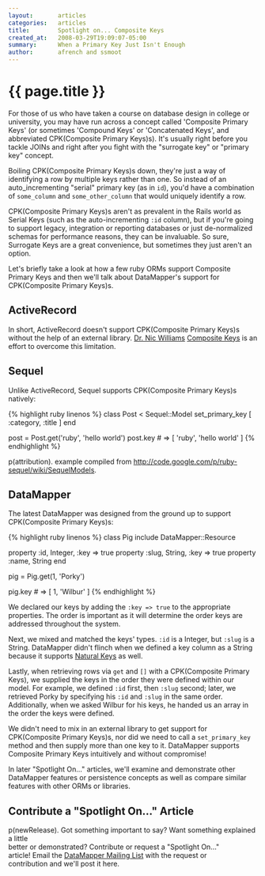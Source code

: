 ```yaml
---
layout:       articles
categories:   articles
title:        Spotlight on... Composite Keys
created_at:   2008-03-29T19:09:07-05:00
summary:      When a Primary Key Just Isn't Enough
author:       afrench and ssmoot
---
```


{{ page.title }}
================

For those of us who have taken a course on database design in college or
university, you may have run across a concept called 'Composite Primary Keys'
(or sometimes 'Compound Keys' or 'Concatenated Keys', and abbreviated
CPK(Composite Primary Keys)s). It's usually right before you tackle JOINs and
right after you fight with the "surrogate key" or "primary key" concept.

Boiling CPK(Composite Primary Keys)s down, they're just a way of identifying a
row by multiple keys rather than one. So instead of an auto_incrementing
"serial" primary key (as in `id`), you'd have a combination of `some_column` and
`some_other_column` that would uniquely identify a row.

CPK(Composite Primary Keys)s aren't as prevalent in the Rails world as Serial
Keys (such as the auto-incrementing `:id` column), but if you're going to
support legacy, integration or reporting databases or just de-normalized schemas
for performance reasons, they can be invaluable. So sure, Surrogate Keys are a
great convenience, but sometimes they just aren't an option.

Let's briefly take a look at how a few ruby ORMs support Composite Primary Keys
and then we'll talk about DataMapper's support for CPK(Composite Primary Keys)s.

ActiveRecord
------------

In short, ActiveRecord doesn't support CPK(Composite Primary Keys)s without the
help of an external library. [Dr. Nic Williams](http://drnicwilliams.com/about/)
[Composite Keys](http://compositekeys.rubyforge.org/) is an effort to overcome
this limitation.

Sequel
------

Unlike ActiveRecord, Sequel supports CPK(Composite Primary Keys)s natively:

{% highlight ruby linenos %}
class Post < Sequel::Model
  set_primary_key [ :category, :title ]
end

post = Post.get('ruby', 'hello world')
post.key # => [ 'ruby', 'hello world' ]
{% endhighlight %}

p(attribution). example compiled from <http://code.google.com/p/ruby-sequel/wiki/SequelModels>.

DataMapper
----------

The latest DataMapper was designed from the ground up to support CPK(Composite Primary Keys)s:

{% highlight ruby linenos %}
class Pig
  include DataMapper::Resource

  property :id,   Integer, :key => true
  property :slug, String,  :key => true
  property :name, String
end

pig = Pig.get(1, 'Porky')

pig.key # => [ 1, 'Wilbur' ]
{% endhighlight %}

We declared our keys by adding the `:key => true` to the appropriate properties.
The order is important as it will determine the order keys are addressed
throughout the system.

Next, we mixed and matched the keys' types. `:id` is a Integer, but `:slug` is a
String. DataMapper didn't flinch when we defined a key column as a String
because it supports [Natural Keys](http://en.wikipedia.org/wiki/Natural_key) as
well.

Lastly, when retrieving rows via `get` and `[]` with a CPK(Composite Primary
Keys), we supplied the keys in the order they were defined within our model. For
example, we defined `:id` first, then `:slug` second; later, we retrieved Porky
by specifying his `:id` and `:slug` in the same order. Additionally, when we
asked Wilbur for his keys, he handed us an array in the order the keys were
defined.

We didn't need to mix in an external library to get support for CPK(Composite
Primary Keys)s, nor did we need to call a `set_primary_key` method and then
supply more than one key to it. DataMapper supports Composite Primary Keys
intuitively and without compromise!

In later "Spotlight On..." articles, we'll examine and demonstrate other
DataMapper features or persistence concepts as well as compare similar features
with other ORMs or libraries.

Contribute a "Spotlight On..." Article
--------------------------------------

p(newRelease).  Got something important to say?  Want something explained a little<br>
better or demonstrated? Contribute or request a "Spotlight On..." <br> article!
Email the [DataMapper Mailing List](http://groups.google.com/group/datamapper) with the request or <br>
contribution and we'll post it here.
